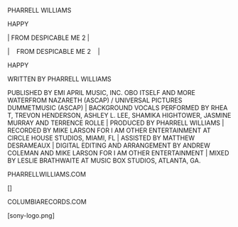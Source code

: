 <!-- FRONT -->

PHARRELL WILLIAMS

HAPPY

| FROM DESPICABLE ME 2 |

<!-- BACK -->

| &nbsp;&nbsp; FROM DESPICABLE ME 2 &nbsp;&nbsp; |

HAPPY

WRITTEN BY PHARRELL WILLIAMS

PUBLISHED BY EMI APRIL MUSIC, INC. OBO ITSELF AND MORE WATERFROM NAZARETH (ASCAP) / UNIVERSAL PICTURES DUMMETMUSIC (ASCAP) | BACKGROUND VOCALS PERFORMED BY RHEA T, TREVON HENDERSON, ASHLEY L. LEE, SHAMIKA HIGHTOWER, JASMINE MURRAY AND TERRENCE ROLLE | PRODUCED BY PHARRELL WILLIAMS | RECORDED BY MIKE LARSON FOR I AM OTHER ENTERTAINMENT AT CIRCLE HOUSE STUDIOS, MIAMI, FL | ASSISTED BY MATTHEW DESRAMEAUX | DIGITAL EDITING AND ARRANGEMENT BY ANDREW COLEMAN AND MIKE LARSON FOR I AM OTHER ENTERTAINMENT | MIXED BY LESLIE BRATHWAITE AT MUSIC BOX STUDIOS, ATLANTA, GA.

PHARRELLWILLIAMS.COM

[]

COLUMBIARECORDS.COM

[sony-logo.png]

